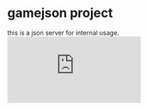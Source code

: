 # gamejson project 
this is a json server for internal usage.
![这里随便写文字](https://github.com/SKYFUNGAME-TEAM/gamejson/blob/main/zeus.html)
